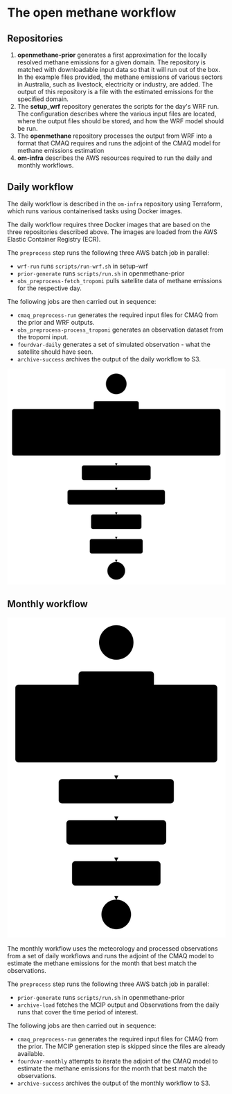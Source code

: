 # The open methane workflow

## Repositories

1. **openmethane-prior** generates a first approximation for the locally resolved methane emissions for a given
domain. The repository is matched with downloadable input data so that it will run out of the box. In the example 
files provided, the methane emissions of various sectors in Australia, such as livestock, electricity or industry, 
are added. The output of this repository is a file with the estimated emissions for the specified domain.
2. The **setup_wrf** repository generates the scripts for the day's WRF run. The configuration 
describes where the various input files are located, where the output files should be stored, and how the WRF model should be run.
3. The **openmethane** repository processes the output from WRF into a format that CMAQ requires 
and runs the adjoint of the CMAQ model for methane emissions estimation
4. **om-infra** describes the AWS resources required to run the daily and monthly workflows.

## Daily workflow 

The daily workflow is described in the `om-infra` repository using Terraform, which runs 
various containerised tasks using Docker images.

The daily workflow requires three Docker images that are based on
the three repositories described above. The images are loaded from 
the AWS Elastic Container Registry (ECR). 

The `preprocess` step runs the following three AWS batch job in parallel:
* `wrf-run` runs `scripts/run-wrf.sh` in setup-wrf
* `prior-generate` runs `scripts/run.sh` in openmethane-prior
* `obs_preprocess-fetch_tropomi` pulls satellite data of methane emissions for the respective day.

The following jobs are then carried out in sequence:

* `cmaq_preprocess-run` generates the required input files for CMAQ from the prior and WRF outputs.
* `obs_preprocess-process_tropomi` generates an observation dataset from the tropomi input.
* `fourdvar-daily` generates a set of simulated observation - what the satellite 
should have seen.
* `archive-success` archives the output of the daily workflow to S3.

<img src="images/stepfunctions_graph_daily.svg">

## Monthly workflow

<img src="images/stepfunctions_graph_monthly.svg">

The monthly workflow uses the meteorology and processed observations from a set of daily workflows
and runs the adjoint of the CMAQ model to estimate the methane emissions for the month that best match the observations.

The `preprocess` step runs the following three AWS batch job in parallel:
* `prior-generate` runs `scripts/run.sh` in openmethane-prior
* `archive-load` fetches the MCIP output and Observations from the daily runs that cover the time period of interest.

The following jobs are then carried out in sequence:

* `cmaq_preprocess-run` generates the required input files for CMAQ from the prior. The MCIP generation step is skipped since the files are already available.
* `fourdvar-monthly` attempts to iterate the adjoint of the CMAQ model to estimate the methane emissions for the month that best match the observations.
* `archive-success` archives the output of the monthly workflow to S3.
